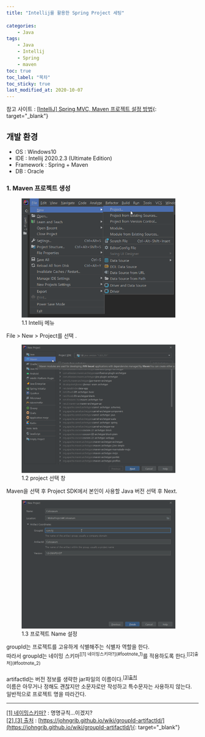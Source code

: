 ```yaml
---
title: "Intellij를 활용한 Spring Project 세팅"

categories:
    - Java
tags:
    - Java
    - Intellij
    - Spring
    - maven
toc: true
toc_label: "목차"
toc_sticky: true
last_modified_at: 2020-10-07
---
```


참고 사이트 : [[IntelliJ] Spring MVC, Maven 프로젝트 설정 방법](https://whitepaek.tistory.com/41){: target="_blank"}

## 개발 환경

- OS : Windows10
- IDE : Intellij 2020.2.3 (Ultimate Edition)
- Framework : Spring + Maven
- DB : Oracle

### 1. Maven 프로젝트 생성

<figure style="width:80%" class="align-center">
	<img src="/assets/img/intellij-spring-setup1.png">
	<figcaption> 1.1 Intellij 메뉴 </figcaption>
</figure>

File > New > Project를 선택
.
<figure style="width:80%" class="align-center">
	<img src="/assets/img/intellij-spring-setup2.png">
	<figcaption> 1.2 project 선택 창 </figcaption>
</figure>

Maven을 선택 후 Project SDK에서 본인이 사용할 Java 버전 선택 후 Next.

<figure style="width:80%" class="align-center">
	<img src="/assets/img/intellij-spring-setup3.png">
	<figcaption> 1.3 프로젝트 Name 설정 </figcaption>
</figure>
groupId는 프로젝트를 고유하게 식별해주는 식별자 역할을 한다.<br>
따라서 groupId는 네이밍 스키마<sup>[[1] 네이밍스키마?](#footnote_1)</sup>를 적용하도록 한다.<sup>[[2]출처](#footnote_2)</sup>

artifactId는 버전 정보를 생략한 jar파일의 이름이다.<sup>[[3]출처](#footnote_3)</sup><br>
이름은 아무거나 정해도 괜찮지만 소문자로만 작성하고 특수문자는 사용하지 않는다.<br>
일반적으로 프로젝트 명을 따라간다.


----
[[1] 네이밍스키마?](#footnote_1) : 명명규칙...이겠지?<br>
[[2],[3] 출처](#footnote_2) : [https://johngrib.github.io/wiki/groupId-artifactId/](https://johngrib.github.io/wiki/groupId-artifactId/){: target="_blank"} <br> 


